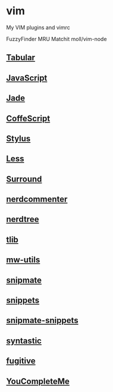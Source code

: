 # vim


My VIM plugins and vimrc


FuzzyFinder
MRU
Matchit
moll/vim-node

## [Tabular](https://github.com/godlygeek/tabular)

## [JavaScript](https://github.com/pangloss/vim-javascript)

## [Jade](https://github.com/digitaltoad/vim-jade)

## [CoffeScript](https://github.com/kchmck/vim-coffee-script)

## [Stylus](https://github.com/wavded/vim-stylus)

## [Less](https://github.com/groenewege/vim-less)

## [Surround](https://github.com/tpope/vim-surround)

## [nerdcommenter](https://github.com/scrooloose/nerdcommenter)

## [nerdtree](https://github.com/scrooloose/nerdtree)

## [tlib](https://github.com/tomtom/tlib_vim)

## [mw-utils](https://github.com/MarcWeber/vim-addon-mw-utils)

## [snipmate](https://github.com/garbas/vim-snipmate)

## [snippets](https://github.com/honza/vim-snippets)

## [snipmate-snippets](https://github.com/scrooloose/snipmate-snippets)

## [syntastic](https://github.com/scrooloose/syntastic)

## [fugitive](https://github.com/tpope/vim-fugitive)

## [YouCompleteMe](https://github.com/Valloric/YouCompleteMe)
